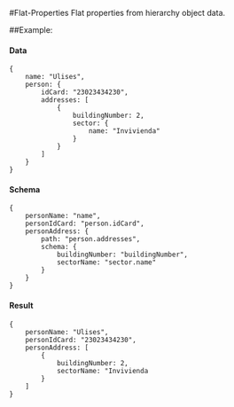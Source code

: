 #Flat-Properties
Flat properties from hierarchy object data.

##Example:


#### Data
```
{
    name: "Ulises",
    person: {
        idCard: "23023434230",
        addresses: [
            {
                buildingNumber: 2,
                sector: {
                    name: "Invivienda"
                }
            }
        ]
    }
}
```
#### Schema
```
{
    personName: "name",
    personIdCard: "person.idCard",
    personAddress: {
        path: "person.addresses",
        schema: {
            buildingNumber: "buildingNumber",
            sectorName: "sector.name"
        }
    }
}
```

#### Result
```
{
    personName: "Ulises",
    personIdCard: "23023434230",
    personAddress: [
        {
            buildingNumber: 2,
            sectorName: "Invivienda
        }
    ]
}
```
